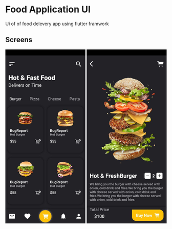 # Food Application UI

Ui of of food delevery app using flutter framwork

## Screens
 
 <p align="center">
  <img src="https://github.com/nizarzitouni/Food-Flutter-App-UI/blob/master/screenshots/S1.jpg" width="250"/>
  <img src="https://github.com/nizarzitouni/Food-Flutter-App-UI/blob/master/screenshots/S2.jpg" width="250"/>
</p>

